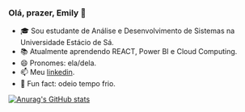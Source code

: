 ### Olá, prazer, Emily 👋

- 🎓​​ Sou estudante de Análise e Desenvolvimento de Sistemas na Universidade Estácio de Sá.
- 📚 Atualmente aprendendo REACT, Power BI e Cloud Computing.
- 😄 Pronomes: ela/dela.
- 📫 Meu [linkedin](www.linkedin.com/in/emilyoliveirasa).
- 🥶​ Fun fact: odeio tempo frio.


[![Anurag's GitHub stats](https://github-readme-stats.vercel.app/api?Emily-H-G=anuraghazra)](https://github.com/Emily-H-G/github-readme-stats)
<!---
Emily-H-G/Emily-H-G is a ✨ special ✨ repository because its `README.md` (this file) appears on your GitHub profile.
You can click the Preview link to take a look at your changes.
--->
